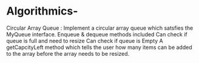 # Algorithmics-

Circular Array Queue : Implement a circular array queue which satsfies the MyQueue interface.
                       Enqueue & dequeue methods included
                       Can check if queue is full and need to resize
                       Can check if queue is Empty
                       A getCapcityLeft method which tells the user how many items can be added to the array before the array needs to be resized.
